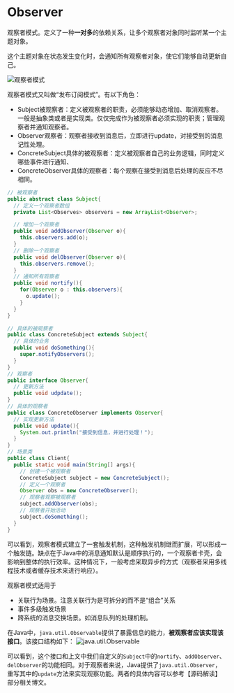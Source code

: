 # Observer

观察者模式。定义了一种**一对多**的依赖关系，让多个观察者对象同时监听某一个主题对象。

这个主题对象在状态发生变化时，会通知所有观察者对象，使它们能够自动更新自己。


![观察者模式](https://ws4.sinaimg.cn/large/006tNbRwly1fx27dy5l2vj30hq0a9gnd.jpg)

观察者模式又叫做“发布订阅模式”。有以下角色：
* Subject被观察者：定义被观察者的职责，必须能够动态增加、取消观察者。一般是抽象类或者是实现类。仅仅完成作为被观察者必须实现的职责；管理观察者并通知观察者。
* Observer观察者：观察者接收到消息后，立即进行update，对接受到的消息记性处理。
* ConcreteSubject具体的被观察者：定义被观察者自己的业务逻辑，同时定义哪些事件进行通知、
* ConcreteObserver具体的观察者：每个观察在接受到消息后处理的反应不尽相同。

```java
// 被观察者
public abstract class Subject{
  // 定义一个观察者数组
  private List<Observes> observers = new ArrayList<Observer>;

  // 增加一个观察者
  public void addObserver(Observer o){
    this.observers.add(o);
  }
  // 删除一个观察者
  public void delObserver(Observer o){
    this.observers.remove();
  }
  // 通知所有观察者
  public void nortify(){
    for(Observer o : this.observers){
      o.update();
    }
  }
}

// 具体的被观察者
public class ConcreteSubject extends Subject{
  // 具体的业务
  public void doSomething(){
    super.notifyObservers();
  }
}
// 观察者
public interface Observer{
  // 更新方法
  public void udpdate();
}
// 具体的观察者
public class ConcreteObserver implements Observer{
  // 实现更新方法
  public void update(){
    System.out.println("接受到信息，并进行处理！");
  }
}
// 场景类
public class Client{
  public static void main(String[] args){
    // 创建一个被观察者
    ConcreteSubject subject = new ConcreteSubject();
    // 定义一个观察者
    Observer obs = new ConcreteObserver();
    // 观察者观察被观察者
    subject.addObserver(obs);
    // 观察者开始活动
    subject.doSomething();
  }
}
```

可以看到，观察者模式建立了一套触发机制，这种触发机制继而扩展，可以形成一个触发链。缺点在于Java中的消息通知默认是顺序执行的，一个观察者卡壳，会影响到整体的执行效率。这种情况下，一般考虑采取异步的方式（观察者采用多线程技术或者缓存技术来进行响应）。

观察者模式适用于
* 关联行为场景。注意关联行为是可拆分的而不是“组合”关系
* 事件多级触发场景
* 跨系统的消息交换场景。如消息队列的处理机制。

在Java中，`java.util.Observable`提供了暴露信息的能力，**被观察者应该实现该接口**。该接口结构如下：
![java.util.Observable](https://ws2.sinaimg.cn/large/006tNbRwly1fx2x8orixyj30fq0fe74e.jpg)

可以看到，这个接口和上文中我们自定义的`Subject`中的`nortify`、`addObserver`、`delObserver`的功能相同。对于观察者来说，Java提供了`java.util.Observer`，重写其中的`update`方法来实现观察功能。两者的具体内容可以参考【源码解读】部分相关博文。
